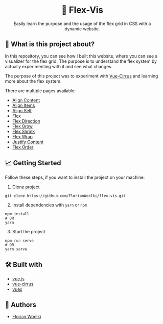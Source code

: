 <h1 align="center">🎨 Flex-Vis</h1>

<p align="center">
Easily learn the purpose and the usage of the flex grid in CSS with a dynamic website.
</p>


## 🤔 What is this project about?
In this repository, you can see how I built this website, where you can see a visualizer for the flex grid. The purpose is to understand the flex system by actually experimenting with it and see what changes.

The purpose of this project was to experiment with [Vue-Cirrus](https://github.com/FlorianWoelki/vue-cirrus/) and learning more about the flex system.

There are multiple pages available:
* [Align Content](https://florianwoelki.github.io/flex-vis/#/flexOptions/aligncontent)
* [Align Items](https://florianwoelki.github.io/flex-vis/#/flexOptions/alignitems)
* [Align Self](https://florianwoelki.github.io/flex-vis/#/flexOptions/alignself)
* [Flex](https://florianwoelki.github.io/flex-vis/#/flexOptions/flex)
* [Flex Direction](https://florianwoelki.github.io/flex-vis/#/flexOptions/flexdirection)
* [Flex Grow](https://florianwoelki.github.io/flex-vis/#/flexOptions/flexgrow)
* [Flex Shrink](https://florianwoelki.github.io/flex-vis/#/flexOptions/flexshrink)
* [Flex Wrap](https://florianwoelki.github.io/flex-vis/#/flexOptions/flexwrap)
* [Justify Content](https://florianwoelki.github.io/flex-vis/#/flexOptions/justifycontent)
* [Flex Order](https://florianwoelki.github.io/flex-vis/#/flexOptions/order)


## 📈 Getting Started
Follow these steps, if you want to install the project on your machine:

1. Clone project
```shell
git clone https://github.com/FlorianWoelki/flex-vis.git
```
2. Install dependencies with `yarn` or `npm`
```shell
npm install
# OR
yarn
```
3. Start the project
```shell
npm run serve
# OR
yarn serve
```


## 🛠 Built with
- [vue.js](https://vuejs.org/)
- [vue-cirrus](https://florianwoelki.github.io/vue-cirrus/#/)
- [vuex](https://vuex.vuejs.org/)


## 🤠 Authors
- [Florian Woelki](https://florianwoelki.com)
